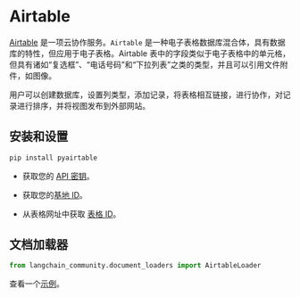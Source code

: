 # Airtable

[Airtable](https://en.wikipedia.org/wiki/Airtable) 是一项云协作服务。`Airtable` 是一种电子表格数据库混合体，具有数据库的特性，但应用于电子表格。Airtable 表中的字段类似于电子表格中的单元格，但具有诸如“复选框”、“电话号码”和“下拉列表”之类的类型，并且可以引用文件附件，如图像。

用户可以创建数据库，设置列类型，添加记录，将表格相互链接，进行协作，对记录进行排序，并将视图发布到外部网站。

## 安装和设置

```bash
pip install pyairtable
```

* 获取您的 [API 密钥](https://support.airtable.com/docs/creating-and-using-api-keys-and-access-tokens)。

* 获取您的[基地 ID](https://airtable.com/developers/web/api/introduction)。

* 从表格网址中获取 [表格 ID](https://www.highviewapps.com/kb/where-can-i-find-the-airtable-base-id-and-table-id/#:~:text=Both%20the%20Airtable%20Base%20ID,URL%20that%20begins%20with%20tbl)。

## 文档加载器

```python
from langchain_community.document_loaders import AirtableLoader
```

查看一个[示例](/docs/integrations/document_loaders/airtable)。
